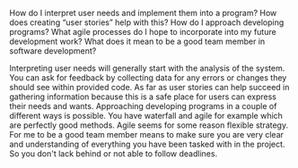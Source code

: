 How do I interpret user needs and implement them into a program? How does creating “user stories” help with this?
How do I approach developing programs? What agile processes do I hope to incorporate into my future development work?
What does it mean to be a good team member in software development?

Interpreting user needs will generally start with the analysis of the system. You can ask for feedback by collecting data for any errors or changes they should see within provided code. As far as user stories can help succeed in gathering information because this is a safe place for users can express their needs and wants. 
Approaching developing programs in a couple of different ways is possible. You have waterfall and agile for example which are perfectly good methods. Agile seems for some reason flexible strategy. For me to be a good team member means to make sure you are very clear and understanding of everything you have been tasked with in the project. So you don't lack behind or not able to follow deadlines.
